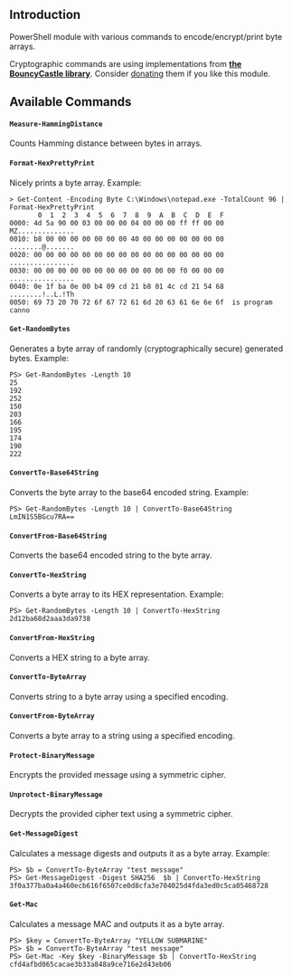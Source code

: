 ## Introduction 

PowerShell module with various commands to encode/encrypt/print byte arrays.

Cryptographic commands are using implementations from **[the BouncyCastle library](http://bouncycastle.org/csharp/index.html)**. Consider [donating](https://www.bouncycastle.org/donate/index.cgi) them if you like this module.

## Available Commands

#### `Measure-HammingDistance`

Counts Hamming distance between bytes in arrays.

#### `Format-HexPrettyPrint`

Nicely prints a byte array. Example:

```
> Get-Content -Encoding Byte C:\Windows\notepad.exe -TotalCount 96 | Format-HexPrettyPrint
       0  1  2  3  4  5  6  7  8  9  A  B  C  D  E  F
0000: 4d 5a 90 00 03 00 00 00 04 00 00 00 ff ff 00 00  MZ..............
0010: b8 00 00 00 00 00 00 00 40 00 00 00 00 00 00 00  ........@.......
0020: 00 00 00 00 00 00 00 00 00 00 00 00 00 00 00 00  ................
0030: 00 00 00 00 00 00 00 00 00 00 00 00 f0 00 00 00  ................
0040: 0e 1f ba 0e 00 b4 09 cd 21 b8 01 4c cd 21 54 68  ........!..L.!Th
0050: 69 73 20 70 72 6f 67 72 61 6d 20 63 61 6e 6e 6f  is program canno
```

#### `Get-RandomBytes`

Generates a byte array of randomly (cryptographically secure) generated bytes. Example:

```
PS> Get-RandomBytes -Length 10
25
192
252
150
203
166
195
174
190
222
```

#### `ConvertTo-Base64String`

Converts the byte array to the base64 encoded string. Example:

```
PS> Get-RandomBytes -Length 10 | ConvertTo-Base64String
LmIN1S5BGcu7RA==
```

#### `ConvertFrom-Base64String`

Converts the base64 encoded string to the byte array.

#### `ConvertTo-HexString`

Converts a byte array to its HEX representation. Example:

```
PS> Get-RandomBytes -Length 10 | ConvertTo-HexString
2d12ba68d2aaa3da9738
```

#### `ConvertFrom-HexString`

Converts a HEX string to a byte array.

#### `ConvertTo-ByteArray`

Converts string to a byte array using a specified encoding.

#### `ConvertFrom-ByteArray`

Converts a byte array to a string using a specified encoding.

#### `Protect-BinaryMessage`

Encrypts the provided message using a symmetric cipher.

#### `Unprotect-BinaryMessage`

Decrypts the provided cipher text using a symmetric cipher.

#### `Get-MessageDigest`

Calculates a message digests and outputs it as a byte array. Example:

```
PS> $b = ConvertTo-ByteArray "test message"
PS> Get-MessageDigest -Digest SHA256  $b | ConvertTo-HexString
3f0a377ba0a4a460ecb616f6507ce0d8cfa3e704025d4fda3ed0c5ca05468728
```

#### `Get-Mac`

Calculates a message MAC and outputs it as a byte array.

```
PS> $key = ConvertTo-ByteArray "YELLOW SUBMARINE"
PS> $b = ConvertTo-ByteArray "test message"
PS> Get-Mac -Key $key -BinaryMessage $b | ConvertTo-HexString
cfd4afbd065cacae3b33a848a9ce716e2d43eb06
```
